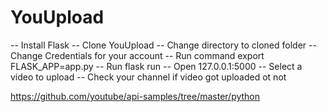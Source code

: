 # YouUpload

-- Install Flask
-- Clone YouUpload
-- Change directory to cloned folder
-- Change Credentials for your account
-- Run command export FLASK_APP=app.py
-- Run flask run
-- Open 127.0.0.1:5000
-- Select a video to upload
-- Check your channel if video got uploaded ot not

https://github.com/youtube/api-samples/tree/master/python
